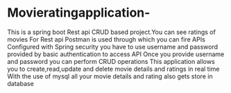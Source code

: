 # Movieratingapplication-
This is a spring boot Rest api CRUD based project.You can see ratings of movies
For Rest api Postman is used through which you can fire APIs
Configured with Spring security you have to use username and password provided by basic authentication to access API
Once you provide username and password you can perform CRUD operations
This application allows you to create,read,update and delete movie details and ratings in real time
With the use of mysql all your movie details and rating also gets store in database
